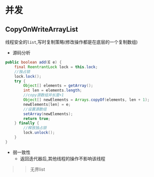 # 并发

## CopyOnWriteArrayList

线程安全的`list`,写时复制策略(修改操作都是在底层的一个复制数组)

- 源码分析

```java
public boolean add(E e) {
    final ReentrantLock lock = this.lock;
    //独占锁
    lock.lock();
    try {
        Object[] elements = getArray();
        int len = elements.length;
        //copy源数组并长度+1
        Object[] newElements = Arrays.copyOf(elements, len + 1);
        newElements[len] = e;
        //设置源数组
        setArray(newElements);
        return true;
    } finally {
        //释放独占锁
        lock.unlock();
    }
}
```

- 弱一致性
  - 返回迭代器后,其他线程的操作不影响该线程

>> 无界list
